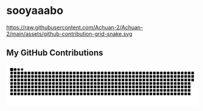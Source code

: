 # sooyaaabo
https://raw.githubusercontent.com/Achuan-2/Achuan-2/main/assets/github-contribution-grid-snake.svg


## My GitHub Contributions

<div align="center"><img src="https://raw.githubusercontent.com/Achuan-2/Achuan-2/main/assets/github-contribution-grid-snake.svg" ></div>
